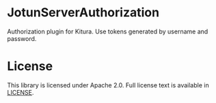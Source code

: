 # JotunServerAuthorization
Authorization plugin for Kitura. Use tokens generated by username and password.

# License

This library is licensed under Apache 2.0. Full license text is available in [LICENSE](LICENSE.txt).
